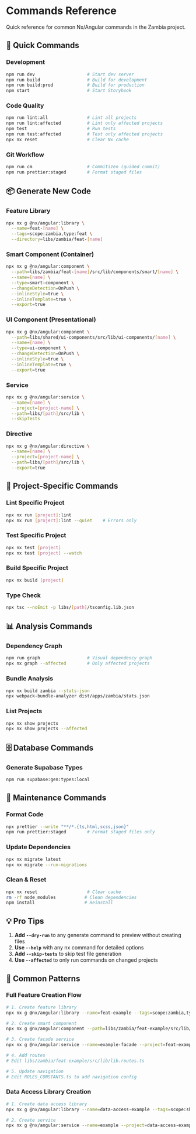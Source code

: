 # Commands Reference

Quick reference for common Nx/Angular commands in the Zambia project.

## 🚀 Quick Commands

### Development

```bash
npm run dev                    # Start dev server
npm run build                  # Build for development
npm run build:prod             # Build for production
npm start                      # Start Storybook
```

### Code Quality

```bash
npm run lint:all               # Lint all projects
npm run lint:affected          # Lint only affected projects
npm test                       # Run tests
npm run test:affected          # Test only affected projects
npx nx reset                   # Clear Nx cache
```

### Git Workflow

```bash
npm run cm                     # Commitizen (guided commit)
npm run prettier:staged        # Format staged files
```

## 📦 Generate New Code

### Feature Library

```bash
npx nx g @nx/angular:library \
  --name=feat-[name] \
  --tags=scope:zambia,type:feat \
  --directory=libs/zambia/feat-[name]
```

### Smart Component (Container)

```bash
npx nx g @nx/angular:component \
  --path=libs/zambia/feat-[name]/src/lib/components/smart/[name] \
  --name=[name] \
  --type=smart-component \
  --changeDetection=OnPush \
  --inlineStyle=true \
  --inlineTemplate=true \
  --export=true
```

### UI Component (Presentational)

```bash
npx nx g @nx/angular:component \
  --path=libs/shared/ui-components/src/lib/ui-components/[name] \
  --name=[name] \
  --type=ui-component \
  --changeDetection=OnPush \
  --inlineStyle=true \
  --inlineTemplate=true \
  --export=true
```

### Service

```bash
npx nx g @nx/angular:service \
  --name=[name] \
  --project=[project-name] \
  --path=libs/[path]/src/lib \
  --skipTests
```

### Directive

```bash
npx nx g @nx/angular:directive \
  --name=[name] \
  --project=[project-name] \
  --path=libs/[path]/src/lib \
  --export=true
```

## 🔧 Project-Specific Commands

### Lint Specific Project

```bash
npx nx run [project]:lint
npx nx run [project]:lint --quiet    # Errors only
```

### Test Specific Project

```bash
npx nx test [project]
npx nx test [project] --watch
```

### Build Specific Project

```bash
npx nx build [project]
```

### Type Check

```bash
npx tsc --noEmit -p libs/[path]/tsconfig.lib.json
```

## 📊 Analysis Commands

### Dependency Graph

```bash
npm run graph                  # Visual dependency graph
npx nx graph --affected        # Only affected projects
```

### Bundle Analysis

```bash
npx nx build zambia --stats-json
npx webpack-bundle-analyzer dist/apps/zambia/stats.json
```

### List Projects

```bash
npx nx show projects
npx nx show projects --affected
```

## 🗄️ Database Commands

### Generate Supabase Types

```bash
npm run supabase:gen:types:local
```

## 🧹 Maintenance Commands

### Format Code

```bash
npx prettier --write "**/*.{ts,html,scss,json}"
npm run prettier:staged        # Format staged files only
```

### Update Dependencies

```bash
npx nx migrate latest
npx nx migrate --run-migrations
```

### Clean & Reset

```bash
npx nx reset                   # Clear cache
rm -rf node_modules           # Clean dependencies
npm install                   # Reinstall
```

## 💡 Pro Tips

1. **Add `--dry-run`** to any generate command to preview without creating files
2. **Use `--help`** with any nx command for detailed options
3. **Add `--skip-tests`** to skip test file generation
4. **Use `--affected`** to only run commands on changed projects

## 🎯 Common Patterns

### Full Feature Creation Flow

```bash
# 1. Create feature library
npx nx g @nx/angular:library --name=feat-example --tags=scope:zambia,type:feat --directory=libs/zambia/feat-example

# 2. Create smart component
npx nx g @nx/angular:component --path=libs/zambia/feat-example/src/lib/components/smart --name=example-list --type=smart-component --changeDetection=OnPush --inlineStyle=true --inlineTemplate=true --export=true

# 3. Create facade service
npx nx g @nx/angular:service --name=example-facade --project=feat-example --path=libs/zambia/feat-example/src/lib/services --skipTests

# 4. Add routes
# Edit libs/zambia/feat-example/src/lib/lib.routes.ts

# 5. Update navigation
# Edit ROLES_CONSTANTS.ts to add navigation config
```

### Data Access Library Creation

```bash
# 1. Create data access library
npx nx g @nx/angular:library --name=data-access-example --tags=scope:shared,type:api --directory=libs/shared/data-access-example

# 2. Create service
npx nx g @nx/angular:service --name=example --project=data-access-example --path=libs/shared/data-access-example/src/lib --skipTests
```
